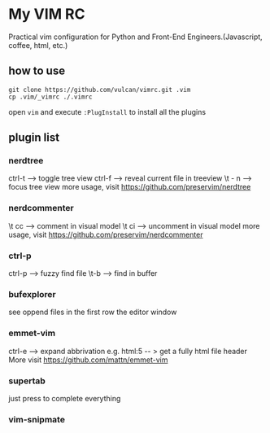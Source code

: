 # My VIM RC
Practical vim configuration for Python and Front-End Engineers.(Javascript, coffee, html, etc.)
## how to use

```
git clone https://github.com/vulcan/vimrc.git .vim
cp .vim/_vimrc ./.vimrc
```
open `vim` and execute `:PlugInstall` to install all the plugins

## plugin list

### nerdtree
ctrl-t  --> toggle tree view
ctrl-f  --> reveal current file in treeview
\t - n  --> focus tree view
more usage, visit https://github.com/preservim/nerdtree

### nerdcommenter
\t cc  --> comment in visual model
\t ci  --> uncomment in visual model
more usage, visit https://github.com/preservim/nerdcommenter

### ctrl-p
ctrl-p  --> fuzzy find file
\t-b  --> find in buffer

### bufexplorer
see oppend files in the first row the editor window

### emmet-vim
ctrl-e  --> expand abbrivation
e.g. html:5  <c-e>  -- > get a fully html file header
More visit https://github.com/mattn/emmet-vim

### supertab
just press <tab> to complete everything

### vim-snipmate
